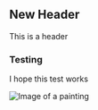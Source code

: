## New Header
This is a header

### Testing
I hope this test works

![Image of a painting](
https://github.com/user-attachments/assets/27b32fce-008d-4407-bd1a-5ce9ee8eadd7)
